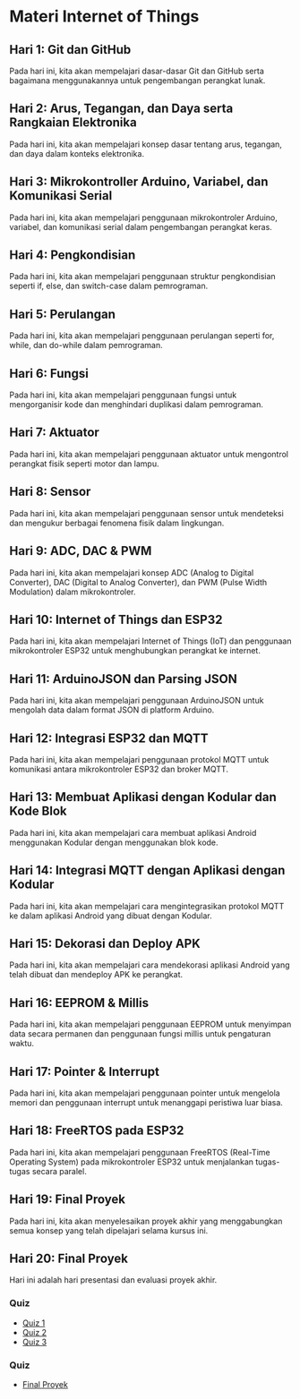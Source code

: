 # Materi Internet of Things

## Hari 1: Git dan GitHub
Pada hari ini, kita akan mempelajari dasar-dasar Git dan GitHub serta bagaimana menggunakannya untuk pengembangan perangkat lunak.

## Hari 2: Arus, Tegangan, dan Daya serta Rangkaian Elektronika
Pada hari ini, kita akan mempelajari konsep dasar tentang arus, tegangan, dan daya dalam konteks elektronika.

## Hari 3: Mikrokontroller Arduino, Variabel, dan Komunikasi Serial
Pada hari ini, kita akan mempelajari penggunaan mikrokontroler Arduino, variabel, dan komunikasi serial dalam pengembangan perangkat keras.

## Hari 4: Pengkondisian
Pada hari ini, kita akan mempelajari penggunaan struktur pengkondisian seperti if, else, dan switch-case dalam pemrograman.

## Hari 5: Perulangan
Pada hari ini, kita akan mempelajari penggunaan perulangan seperti for, while, dan do-while dalam pemrograman.

## Hari 6: Fungsi
Pada hari ini, kita akan mempelajari penggunaan fungsi untuk mengorganisir kode dan menghindari duplikasi dalam pemrograman.

## Hari 7: Aktuator
Pada hari ini, kita akan mempelajari penggunaan aktuator untuk mengontrol perangkat fisik seperti motor dan lampu.

## Hari 8: Sensor
Pada hari ini, kita akan mempelajari penggunaan sensor untuk mendeteksi dan mengukur berbagai fenomena fisik dalam lingkungan.

## Hari 9: ADC, DAC & PWM
Pada hari ini, kita akan mempelajari konsep ADC (Analog to Digital Converter), DAC (Digital to Analog Converter), dan PWM (Pulse Width Modulation) dalam mikrokontroler.

## Hari 10: Internet of Things dan ESP32
Pada hari ini, kita akan mempelajari Internet of Things (IoT) dan penggunaan mikrokontroler ESP32 untuk menghubungkan perangkat ke internet.

## Hari 11: ArduinoJSON dan Parsing JSON
Pada hari ini, kita akan mempelajari penggunaan ArduinoJSON untuk mengolah data dalam format JSON di platform Arduino.

## Hari 12: Integrasi ESP32 dan MQTT
Pada hari ini, kita akan mempelajari penggunaan protokol MQTT untuk komunikasi antara mikrokontroler ESP32 dan broker MQTT.

## Hari 13: Membuat Aplikasi dengan Kodular dan Kode Blok
Pada hari ini, kita akan mempelajari cara membuat aplikasi Android menggunakan Kodular dengan menggunakan blok kode.

## Hari 14: Integrasi MQTT dengan Aplikasi dengan Kodular
Pada hari ini, kita akan mempelajari cara mengintegrasikan protokol MQTT ke dalam aplikasi Android yang dibuat dengan Kodular.

## Hari 15: Dekorasi dan Deploy APK
Pada hari ini, kita akan mempelajari cara mendekorasi aplikasi Android yang telah dibuat dan mendeploy APK ke perangkat.

## Hari 16: EEPROM & Millis
Pada hari ini, kita akan mempelajari penggunaan EEPROM untuk menyimpan data secara permanen dan penggunaan fungsi millis untuk pengaturan waktu.

## Hari 17: Pointer & Interrupt
Pada hari ini, kita akan mempelajari penggunaan pointer untuk mengelola memori dan penggunaan interrupt untuk menanggapi peristiwa luar biasa.

## Hari 18: FreeRTOS pada ESP32
Pada hari ini, kita akan mempelajari penggunaan FreeRTOS (Real-Time Operating System) pada mikrokontroler ESP32 untuk menjalankan tugas-tugas secara paralel.

## Hari 19: Final Proyek
Pada hari ini, kita akan menyelesaikan proyek akhir yang menggabungkan semua konsep yang telah dipelajari selama kursus ini.

## Hari 20: Final Proyek
Hari ini adalah hari presentasi dan evaluasi proyek akhir.

### Quiz
- [Quiz 1](Quiz/quiz1.md)
- [Quiz 2](Quiz/quiz2.md)
- [Quiz 3](Quiz/quiz3.md)

### Quiz
- [Final Proyek](FinalProyek/FinalProyek.md)